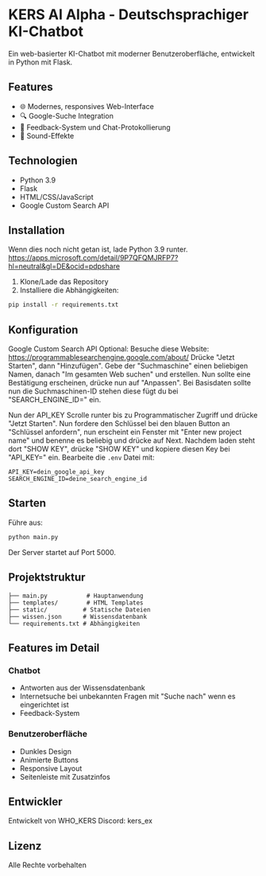 # KERS AI Alpha - Deutschsprachiger KI-Chatbot

Ein web-basierter KI-Chatbot mit moderner Benutzeroberfläche, entwickelt in Python mit Flask.

## Features

- 🌐 Modernes, responsives Web-Interface
- 🔍 Google-Suche Integration
- 💾 Feedback-System und Chat-Protokollierung
- 🎵 Sound-Effekte

## Technologien

- Python 3.9
- Flask
- HTML/CSS/JavaScript
- Google Custom Search API

## Installation
Wenn dies noch nicht getan ist, lade Python 3.9 runter.          
https://apps.microsoft.com/detail/9P7QFQMJRFP7?hl=neutral&gl=DE&ocid=pdpshare


1. Klone/Lade das Repository
2. Installiere die Abhängigkeiten:
```bash
pip install -r requirements.txt
```

## Konfiguration
Google Custom Search API Optional:
Besuche diese Website: https://programmablesearchengine.google.com/about/
Drücke "Jetzt Starten", dann "Hinzufügen".
Gebe der "Suchmaschine" einen beliebigen Namen, danach "Im gesamten Web suchen" und erstellen.
Nun sollte eine Bestätigung erscheinen, drücke nun auf "Anpassen".
Bei Basisdaten sollte nun die Suchmaschinen-ID stehen diese fügt du bei "SEARCH_ENGINE_ID=" ein.

Nun der API_KEY
Scrolle runter bis zu Programmatischer Zugriff und drücke "Jetzt Starten".
Nun fordere den Schlüssel bei den blauen Button an "Schlüssel anfordern", nun erscheint ein Fenster mit "Enter new project name" und benenne es beliebig und drücke auf Next.
Nachdem laden steht dort "SHOW KEY", drücke "SHOW KEY" und kopiere diesen Key bei "API_KEY=" ein.
Bearbeite die `.env` Datei mit:
```
API_KEY=dein_google_api_key
SEARCH_ENGINE_ID=deine_search_engine_id
```

## Starten

Führe aus:
```bash
python main.py
```
Der Server startet auf Port 5000.

## Projektstruktur

```
├── main.py           # Hauptanwendung
├── templates/        # HTML Templates
├── static/          # Statische Dateien
├── wissen.json      # Wissensdatenbank
└── requirements.txt # Abhängigkeiten
```

## Features im Detail

### Chatbot
- Antworten aus der Wissensdatenbank
- Internetsuche bei unbekannten Fragen mit "Suche nach" wenn es eingerichtet ist
- Feedback-System

### Benutzeroberfläche
- Dunkles Design
- Animierte Buttons
- Responsive Layout
- Seitenleiste mit Zusatzinfos

## Entwickler

Entwickelt von WHO_KERS
Discord: kers_ex

## Lizenz

Alle Rechte vorbehalten
